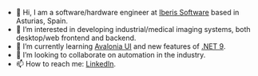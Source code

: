 - 👋 Hi, I am a software/hardware engineer at [Iberis Software](https://iberisoft.com/) based in Asturias, Spain.
- 👀 I’m interested in developing industrial/medical imaging systems, both desktop/web frontend and backend.
- 🌱 I’m currently learning [Avalonia UI](https://avaloniaui.net/) and new features of [.NET 9](https://dotnet.microsoft.com/es-es/download/dotnet/9.0).
- 💞️ I’m looking to collaborate on automation in the industry.
- 📫 How to reach me: [LinkedIn](https://www.linkedin.com/in/pavelzaytsev/).
